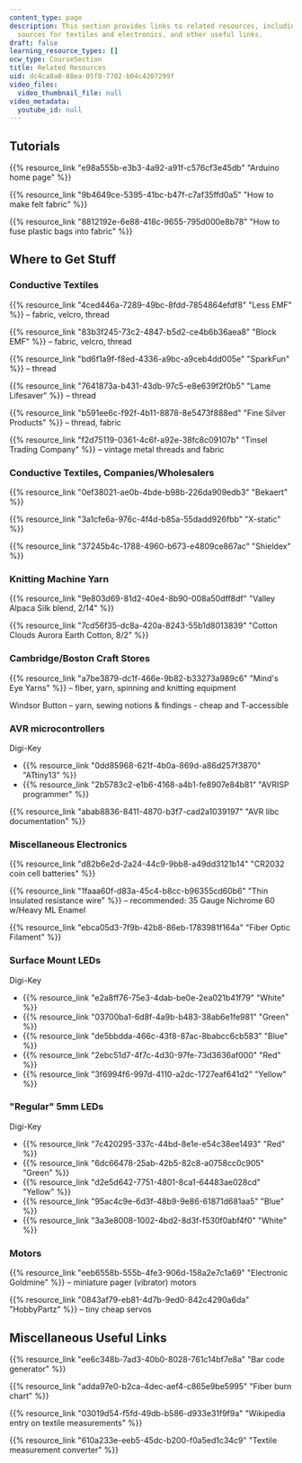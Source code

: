 ```yaml
---
content_type: page
description: This section provides links to related resources, including tutorials,
  sources for textiles and electronics, and other useful links.
draft: false
learning_resource_types: []
ocw_type: CourseSection
title: Related Resources
uid: dc4ca8a0-88ea-05f8-7702-b04c4207299f
video_files:
  video_thumbnail_file: null
video_metadata:
  youtube_id: null
---
```

## Tutorials

{{% resource_link "e98a555b-e3b3-4a92-a91f-c576cf3e45db" "Arduino home page" %}}

{{% resource_link "9b4649ce-5395-41bc-b47f-c7af35ffd0a5" "How to make felt fabric" %}}

{{% resource_link "8812192e-6e88-418c-9655-795d000e8b78" "How to fuse plastic bags into fabric" %}}

## Where to Get Stuff

### Conductive Textiles

{{% resource_link "4ced446a-7289-49bc-8fdd-7854864efdf8" "Less EMF" %}} – fabric, velcro, thread

{{% resource_link "83b3f245-73c2-4847-b5d2-ce4b6b36aea8" "Block EMF" %}} – fabric, velcro, thread

{{% resource_link "bd6f1a9f-f8ed-4336-a9bc-a9ceb4dd005e" "SparkFun" %}} – thread

{{% resource_link "7641873a-b431-43db-97c5-e8e639f2f0b5" "Lame Lifesaver" %}} – thread

{{% resource_link "b591ee6c-f92f-4b11-8878-8e5473f888ed" "Fine Silver Products" %}} – thread, fabric

{{% resource_link "f2d75119-0361-4c6f-a92e-38fc8c09107b" "Tinsel Trading Company" %}} – vintage metal threads and fabric

### Conductive Textiles, Companies/Wholesalers

{{% resource_link "0ef38021-ae0b-4bde-b98b-226da909edb3" "Bekaert" %}}

{{% resource_link "3a1cfe6a-976c-4f4d-b85a-55dadd926fbb" "X-static" %}}

{{% resource_link "37245b4c-1788-4960-b673-e4809ce867ac" "Shieldex" %}}

### Knitting Machine Yarn

{{% resource_link "9e803d69-81d2-40e4-8b90-008a50dff8df" "Valley Alpaca Silk blend, 2/14" %}}

{{% resource_link "7cd56f35-dc8a-420a-8243-55b1d8013839" "Cotton Clouds Aurora Earth Cotton, 8/2" %}}

### Cambridge/Boston Craft Stores

{{% resource_link "a7be3879-dc1f-466e-9b82-b33273a989c6" "Mind's Eye Yarns" %}} – fiber, yarn, spinning and knitting equipment

Windsor Button – yarn, sewing notions & findings - cheap and T-accessible

### AVR microcontrollers

Digi-Key

- {{% resource_link "0dd85968-621f-4b0a-869d-a86d257f3870" "ATtiny13" %}}
- {{% resource_link "2b5783c2-e1b6-4168-a4b1-fe8907e84b81" "AVRISP programmer" %}}

{{% resource_link "abab8836-8411-4870-b3f7-cad2a1039197" "AVR libc documentation" %}}

### Miscellaneous Electronics

{{% resource_link "d82b6e2d-2a24-44c9-9bb8-a49dd3121b14" "CR2032 coin cell batteries" %}}

{{% resource_link "1faaa60f-d83a-45c4-b8cc-b96355cd60b6" "Thin insulated resistance wire" %}} – recommended: 35 Gauge Nichrome 60 w/Heavy ML Enamel

{{% resource_link "ebca05d3-7f9b-42b8-86eb-1783981f164a" "Fiber Optic Filament" %}}

### Surface Mount LEDs

Digi-Key

- {{% resource_link "e2a8ff76-75e3-4dab-be0e-2ea021b41f79" "White" %}}
- {{% resource_link "03700ba1-6d8f-4a9b-b483-38ab6e1fe981" "Green" %}}
- {{% resource_link "de5bbdda-466c-43f8-87ac-8babcc6cb583" "Blue" %}}
- {{% resource_link "2ebc51d7-4f7c-4d30-97fe-73d3636af000" "Red" %}}
- {{% resource_link "3f6994f6-997d-4110-a2dc-1727eaf641d2" "Yellow" %}}

### "Regular" 5mm LEDs

Digi-Key

- {{% resource_link "7c420295-337c-44bd-8e1e-e54c38ee1493" "Red" %}}
- {{% resource_link "6dc66478-25ab-42b5-82c8-a0758cc0c905" "Green" %}}
- {{% resource_link "d2e5d642-7751-4801-8ca1-64483ae028cd" "Yellow" %}}
- {{% resource_link "95ac4c9e-6d3f-48b9-9e86-61871d681aa5" "Blue" %}}
- {{% resource_link "3a3e8008-1002-4bd2-8d3f-f530f0abf4f0" "White" %}}

### Motors

{{% resource_link "eeb6558b-555b-4fe3-906d-158a2e7c1a69" "Electronic Goldmine" %}} – miniature pager (vibrator) motors

{{% resource_link "0843af79-eb81-4d7b-9ed0-842c4290a6da" "HobbyPartz" %}} – tiny cheap servos

## Miscellaneous Useful Links

{{% resource_link "ee6c348b-7ad3-40b0-8028-761c14bf7e8a" "Bar code generator" %}}

{{% resource_link "adda97e0-b2ca-4dec-aef4-c865e9be5995" "Fiber burn chart" %}}

{{% resource_link "03019d54-f5fd-49db-b586-d933e31f9f9a" "Wikipedia entry on textile measurements" %}}

{{% resource_link "610a233e-eeb5-45dc-b200-f0a5ed1c34c9" "Textile measurement converter" %}}